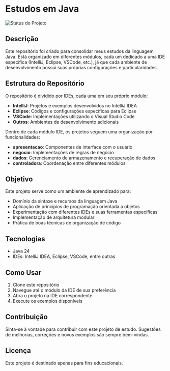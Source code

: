 # Estudos em Java

![Status do Projeto](https://img.shields.io/badge/Status-Em%20Andamento-brightgreen)

## Descrição
Este repositório foi criado para consolidar meus estudos da linguagem Java. Está organizado em diferentes módulos, cada um dedicado a uma IDE específica (IntelliJ, Eclipse, VSCode, etc.), já que cada ambiente de desenvolvimento possui suas próprias configurações e particularidades.

## Estrutura do Repositório
O repositório é dividido por IDEs, cada uma em seu próprio módulo:

- **IntelliJ**: Projetos e exemplos desenvolvidos no IntelliJ IDEA
- **Eclipse**: Códigos e configurações específicas para Eclipse
- **VSCode**: Implementações utilizando o Visual Studio Code
- **Outros**: Ambientes de desenvolvimento adicionais

Dentro de cada módulo IDE, os projetos seguem uma organização por funcionalidades:
- **apresentacao**: Componentes de interface com o usuário
- **negocio**: Implementações de regras de negócio
- **dados**: Gerenciamento de armazenamento e recuperação de dados
- **controladora**: Coordenação entre diferentes módulos

## Objetivo
Este projeto serve como um ambiente de aprendizado para:
- Domínio da sintaxe e recursos da linguagem Java
- Aplicação de princípios de programação orientada a objetos
- Experimentação com diferentes IDEs e suas ferramentas específicas
- Implementação de arquitetura modular
- Prática de boas técnicas de organização de código

## Tecnologias
- Java 24
- IDEs: IntelliJ IDEA, Eclipse, VSCode, entre outras

## Como Usar
1. Clone este repositório
2. Navegue até o módulo da IDE de sua preferência
3. Abra o projeto na IDE correspondente
4. Execute os exemplos disponíveis

## Contribuição
Sinta-se à vontade para contribuir com este projeto de estudo. Sugestões de melhorias, correções e novos exemplos são sempre bem-vindas.

## Licença
Este projeto é destinado apenas para fins educacionais.
